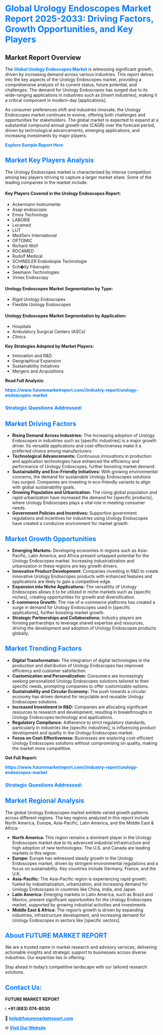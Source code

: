 <h1 style="color: #007BFF;">Global Urology Endoscopes Market Report 2025-2033: Driving Factors, Growth Opportunities, and Key Players</h1>

<section id="overview">
<h2>Market Report Overview</h2>
<p>The <a href="https://www.futuremarketreport.com//industry-report/urology-endoscopes-market" style="color: #007BFF; text-decoration: none;"><strong>Global Urology Endoscopes Market</strong></a> is witnessing significant growth, driven by increasing demand across various industries. This report delves into the key aspects of the Urology Endoscopes market, providing a comprehensive analysis of its current status, future potential, and challenges. The demand for Urology Endoscopes has surged due to its wide-ranging applications in industries such as [insert industries], making it a critical component in modern-day [applications].</p>
<p>As consumer preferences shift and industries innovate, the Urology Endoscopes market continues to evolve, offering both challenges and opportunities for stakeholders. The global market is expected to expand at a substantial compound annual growth rate (CAGR) over the forecast period, driven by technological advancements, emerging applications, and increasing investments by major players.</p>
</section>

<section id="overview">
<p><a href="https://www.futuremarketreport.com//request-sample/reportId=64168" style="color: #007BFF; text-decoration: none;"><strong>Explore Sample Report Here</strong></a></p>
</section>

<section id="key-players">
<h2 style="color: #007BFF;">Market Key Players Analysis</h2>
<p>The Urology Endoscopes market is characterized by intense competition among key players striving to capture a larger market share. Some of the leading companies in the market include:</p>
<h4>Key Players Covered in the Urology Endoscopes Report:</h4>
<ul><li>Ackermann Instrumente</li><li>Asap endoscopic</li><li>Emos Technology</li><li>LABORIE</li><li>Locamed</li><li>LUT</li><li>MedServ International</li><li>OPTOMIC</li><li>Richard Wolf</li><li>ROCAMED</li><li>Rudolf Medical</li><li>SCHINDLER Endoskopie Technologie</li><li>Sch�lly Fiberoptic</li><li>Seemann Technologies</li><li>Vimex Endoscopy</li></ul>
<h4>Urology Endoscopes Market Segmentation by Type:</h4>
<ul><li>Rigid Urology Endoscopes</li><li>Flexible Urology Endoscopes</li></ul>

<h4>Urology Endoscopes Market Segmentation by Application:</h4>
<ul><li>Hospitals</li><li>Ambulatory Surgical Centers (ASCs)</li><li>Clinics</li></ul>
<p><strong>Key Strategies Adopted by Market Players:</strong></p>
<ul>
<li>Innovation and R&D</li>
<li>Geographical Expansion</li>
<li>Sustainability Initiatives</li>
<li>Mergers and Acquisitions</li>
</ul>
</section>

<section>
<p><strong>Read Full Analysis: </strong></p><a href="https://www.futuremarketreport.com//industry-report/urology-endoscopes-market" style="color: #007BFF; text-decoration: none;"><strong>https://www.futuremarketreport.com//industry-report/urology-endoscopes-market</strong></a>
<h3 style="color: #007BFF;">Strategic Questions Addressed:</h3>
</section>

<section id="driving-factors">
<h2 style="color: #007BFF;">Market Driving Factors</h2>
<ul>
<li><strong>Rising Demand Across Industries:</strong> The increasing adoption of Urology Endoscopes in industries such as [specific industries] is a major growth driver. Its versatile applications and cost-effectiveness make it a preferred choice among manufacturers.</li>
<li><strong>Technological Advancements:</strong> Continuous innovations in production and application technologies have enhanced the efficiency and performance of Urology Endoscopes, further boosting market demand.</li>
<li><strong>Sustainability and Eco-Friendly Initiatives:</strong> With growing environmental concerns, the demand for sustainable Urology Endoscopes solutions has surged. Companies are investing in eco-friendly variants to align with global sustainability goals.</li>
<li><strong>Growing Population and Urbanization:</strong> The rising global population and rapid urbanization have increased the demand for [specific products], where Urology Endoscopes plays a vital role in meeting consumer needs.</li>
<li><strong>Government Policies and Incentives:</strong> Supportive government regulations and incentives for industries using Urology Endoscopes have created a conducive environment for market growth.</li>
</ul>
</section>

<section id="growth-opportunities">
<h2 style="color: #007BFF;">Market Growth Opportunities</h2>
<ul>
<li><strong>Emerging Markets:</strong> Developing economies in regions such as Asia-Pacific, Latin America, and Africa present untapped potential for the Urology Endoscopes market. Increasing industrialization and urbanization in these regions are key growth drivers.</li>
<li><strong>Innovative Product Development:</strong> Companies investing in R&D to create innovative Urology Endoscopes products with enhanced features and applications are likely to gain a competitive edge.</li>
<li><strong>Expansion into Niche Applications:</strong> The versatility of Urology Endoscopes allows it to be utilized in niche markets such as [specific niches], creating opportunities for growth and diversification.</li>
<li><strong>E-commerce Growth:</strong> The rise of e-commerce platforms has created a surge in demand for Urology Endoscopes used in [specific applications], further boosting market growth.</li>
<li><strong>Strategic Partnerships and Collaborations:</strong> Industry players are forming partnerships to leverage shared expertise and resources, driving the development and adoption of Urology Endoscopes products globally.</li>
</ul>
</section>

<section id="trending-factors">
<h2 style="color: #007BFF;">Market Trending Factors</h2>
<ul>
<li><strong>Digital Transformation:</strong> The integration of digital technologies in the production and distribution of Urology Endoscopes has improved efficiency and customer satisfaction.</li>
<li><strong>Customization and Personalization:</strong> Consumers are increasingly seeking personalized Urology Endoscopes solutions tailored to their specific needs, prompting companies to offer customizable options.</li>
<li><strong>Sustainability and Circular Economy:</strong> The push towards a circular economy has driven demand for recyclable and reusable Urology Endoscopes solutions.</li>
<li><strong>Increased Investment in R&D:</strong> Companies are allocating significant resources to research and development, resulting in breakthroughs in Urology Endoscopes technology and applications.</li>
<li><strong>Regulatory Compliance:</strong> Adherence to strict regulatory standards, particularly in industries like [specific industries], is influencing product development and quality in the Urology Endoscopes market.</li>
<li><strong>Focus on Cost-Effectiveness:</strong> Businesses are exploring cost-efficient Urology Endoscopes solutions without compromising on quality, making the market more competitive.</li>
</ul>
</section>

<section>
<p><strong>Get Full Report: </strong></p><a href="https://www.futuremarketreport.com//industry-report/urology-endoscopes-market" style="color: #007BFF; text-decoration: none;"><strong>https://www.futuremarketreport.com//industry-report/urology-endoscopes-market</strong></a>
<h3 style="color: #007BFF;">Strategic Questions Addressed:</h3>
</section>


<section id="regional-analysis">
<h2 style="color: #007BFF;">Market Regional Analysis</h2>
<p>The global Urology Endoscopes market exhibits varied growth patterns across different regions. The key regions analyzed in this report include North America, Europe, Asia-Pacific, Latin America, and the Middle East & Africa:</p>
<ul>
<li><strong>North America:</strong> This region remains a dominant player in the Urology Endoscopes market due to its advanced industrial infrastructure and high adoption of new technologies. The U.S. and Canada are leading markets in this region.</li>
<li><strong>Europe:</strong> Europe has witnessed steady growth in the Urology Endoscopes market, driven by stringent environmental regulations and a focus on sustainability. Key countries include Germany, France, and the U.K.</li>
<li><strong>Asia-Pacific:</strong> The Asia-Pacific region is experiencing rapid growth, fueled by industrialization, urbanization, and increasing demand for Urology Endoscopes in countries like China, India, and Japan.</li>
<li><strong>Latin America:</strong> Emerging markets in Latin America, such as Brazil and Mexico, present significant opportunities for the Urology Endoscopes market, supported by growing industrial activities and investments.</li>
<li><strong>Middle East & Africa:</strong> The region’s growth is driven by expanding industries, infrastructure development, and increasing demand for Urology Endoscopes in sectors like [specific sectors].</li>
</ul>
</section>

<footer>
<h2 style="color: #007BFF;">About FUTURE MARKET REPORT</h2>
<p>We are a trusted name in market research and advisory services, delivering actionable insights and strategic support to businesses across diverse industries. Our expertise lies in offering:</p>

<p>Stay ahead in today’s competitive landscape with our tailored research solutions.</p>

<h2 style="color: #007BFF;">Contact Us:</h2>
<p><strong>FUTURE MARKET REPORT</strong></p>
<p>📞 <strong>+91 (883) 074-8030</strong></p>
<p>📧 <strong><a href="mailto:help@futuremarketreport.com" style="color: #007BFF;">help@futuremarketreport.com</a></strong></p>
<p>🌐 <strong><a href="https://www.futuremarketreport.com/" style="color: #007BFF;">Visit Our Website</a></strong></p>
</footer>